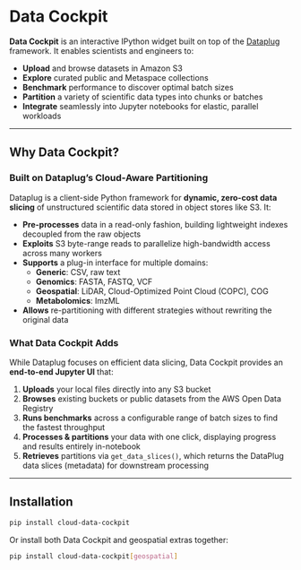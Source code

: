 # Data Cockpit

**Data Cockpit** is an interactive IPython widget built on top of the [Dataplug](https://github.com/dataplug/dataplug) framework. It enables scientists and engineers to:

- **Upload** and browse datasets in Amazon S3  
- **Explore** curated public and Metaspace collections  
- **Benchmark** performance to discover optimal batch sizes  
- **Partition** a variety of scientific data types into chunks or batches  
- **Integrate** seamlessly into Jupyter notebooks for elastic, parallel workloads  

---

## Why Data Cockpit?

### Built on Dataplug’s Cloud-Aware Partitioning

Dataplug is a client-side Python framework for **dynamic, zero-cost data slicing** of unstructured scientific data stored in object stores like S3. It:

- **Pre-processes** data in a read-only fashion, building lightweight indexes decoupled from the raw objects  
- **Exploits** S3 byte-range reads to parallelize high-bandwidth access across many workers  
- **Supports** a plug-in interface for multiple domains:  
  - **Generic**: CSV, raw text  
  - **Genomics**: FASTA, FASTQ, VCF  
  - **Geospatial**: LiDAR, Cloud-Optimized Point Cloud (COPC), COG  
  - **Metabolomics**: ImzML  
- **Allows** re-partitioning with different strategies without rewriting the original data  

### What Data Cockpit Adds

While Dataplug focuses on efficient data slicing, Data Cockpit provides an **end-to-end Jupyter UI** that:

1. **Uploads** your local files directly into any S3 bucket  
2. **Browses** existing buckets or public datasets from the AWS Open Data Registry  
3. **Runs benchmarks** across a configurable range of batch sizes to find the fastest throughput  
4. **Processes & partitions** your data with one click, displaying progress and results entirely in-notebook  
5. **Retrieves** partitions via `get_data_slices()`, which returns the DataPlug data slices (metadata) for downstream processing  

---

## Installation

```bash
pip install cloud-data-cockpit
```

Or install both Data Cockpit and geospatial extras together:

```bash
pip install cloud-data-cockpit[geospatial]  
```
